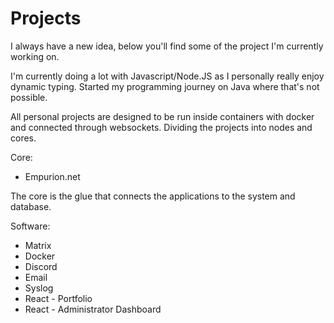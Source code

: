 # Projects

I always have a new idea, below you'll find some of the project I'm currently working on.

I'm currently doing a lot with Javascript/Node.JS as I personally really enjoy dynamic typing.
Started my programming journey on Java where that's not possible.

All personal projects are designed to be run inside containers with docker and connected through websockets.
Dividing the projects into nodes and cores.

Core:
- Empurion.net

The core is the glue that connects the applications to the system and database.

Software:
- Matrix
- Docker
- Discord
- Email
- Syslog
- React - Portfolio
- React - Administrator Dashboard
